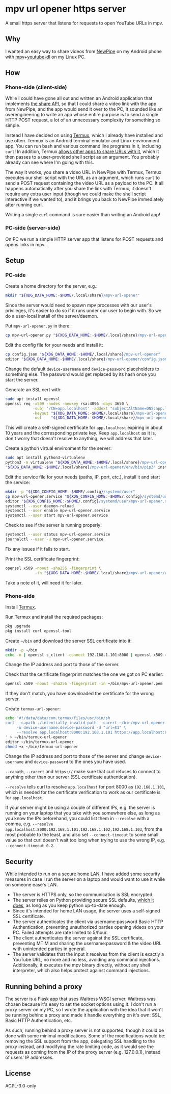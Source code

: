 # mpv url opener https server

A small https server that listens for requests to open YouTube URLs in mpv.

## Why

I wanted an easy way to share videos from [NewPipe](https://newpipe.net) on my Android phone with [mpv](https://mpv.io/)+[youtube-dl](http://ytdl-org.github.io/youtube-dl/) on my Linux PC.

## How

### Phone-side (client-side)

While I could have gone all out and written an Android application that implements [the share API](https://developer.android.com/training/sharing/receive), so that I could share a video link with the app from NewPipe, and the app would send it over to the PC, it sounded like an overengineering to write an app whose entire purpose is to send a single HTTP POST request, a lot of an unnecessary complexity for something so simple.

Instead I have decided on using [Termux](https://termux.com), which I already have installed and use often.
Termux is an Android terminal emulator and Linux environment app.
You can run bash and various command line programs in it, including `curl`!
In addition, Termux [allows other apps to share URLs with it](https://wiki.termux.com/wiki/Intents_and_Hooks), which it then passes to a user-provided shell script as an argument.
You probably already can see where I'm going with this.

The way it works, you share a video URL in NewPipe with Termux, Termux executes our shell script with the URL as an argument, which runs `curl` to send a POST request containing the video URL as a payload to the PC. It all happens automatically after you share the link with Termux, it doesn't require any extra user input (though we could make the shell script interactive if we wanted to), and it brings you back to NewPipe immediately after running curl.

Writing a single `curl` command is sure easier than writing an Android app!

### PC-side (server-side)

On PC we run a simple HTTP server app that listens for POST requests and opens links in mpv.

## Setup

### PC-side

Create a home directory for the server, e.g.:

```sh
mkdir "${XDG_DATA_HOME:-$HOME/.local/share}/mpv-url-opener"
```

Since the server would need to spawn mpv processes with our user's privileges, it's easier to do so if it runs under our user to begin with.
So we do a user-local install of the server/daemon.

Put `mpv-url-opener.py` in there:

```sh
cp mpv-url-opener.py "${XDG_DATA_HOME:-$HOME/.local/share}/mpv-url-opener"
```

Edit the config file for your needs and install it:

```sh
cp config.json "${XDG_DATA_HOME:-$HOME/.local/share}/mpv-url-opener"
editor "${XDG_DATA_HOME:-$HOME/.local/share}/mpv-url-opener/config.json"
```

Change the default `device-username` and `device-password` placeholders to something else.
The password would get replaced by its hash once you start the server.

Generate an SSL cert with:

```sh
sudo apt install openssl
openssl req -x509 -nodes -newkey rsa:4096 -days 3650 \
            -subj '/CN=app.localhost' -addext "subjectAltName=DNS:app.localhost" \
            -keyout "${XDG_DATA_HOME:-$HOME/.local/share}/mpv-url-opener/key.pem" \
            -out    "${XDG_DATA_HOME:-$HOME/.local/share}/mpv-url-opener/cert.pem"
```

This will create a self-signed certificate for `app.localhost` expiring in about 10 years and the corresponding private key.
Keep `app.localhost` as it is, don't worry that doesn't resolve to anything, we will address that later.

Create a python virtual environment for the server:

```sh
sudo apt install python3-virtualenv
python3 -m virtualenv "${XDG_DATA_HOME:-$HOME/.local/share}/mpv-url-opener/env"
"${XDG_DATA_HOME:-$HOME/.local/share}/mpv-url-opener/env/bin/pip3" install -r requirements.txt
```

Edit the service file for your needs (paths, IP, port, etc.), install it and start the service:

```sh
mkdir -p "${XDG_CONFIG_HOME:-$HOME/.config}/systemd/user"
cp mpv-url-opener.service "${XDG_CONFIG_HOME:-$HOME/.config}/systemd/user"
editor "${XDG_CONFIG_HOME:-$HOME/.config}/systemd/user/mpv-url-opener.service"
systemctl --user daemon-reload
systemctl --user enable mpv-url-opener.service
systemctl --user start mpv-url-opener.service
```

Check to see if the server is running properly:

```sh
systemctl --user status mpv-url-opener.service
journalctl --user -u mpv-url-opener.service
```

Fix any issues if it fails to start.

Print the SSL certificate fingerprint:

```sh
openssl x509 -noout -sha256 -fingerprint \
             -in "${XDG_DATA_HOME:-$HOME/.local/share}/mpv-url-opener/cert.pem"
```

Take a note of it, will need it for later.

### Phone-side

Install [Termux](https://termux.com).

Run Termux and install the required packages:

```sh
pkg upgrade
pkg install curl openssl-tool
```

Create `~/bin` and download the server SSL certificate into it:

```sh
mkdir -p ~/bin
echo -n | openssl s_client -connect 192.168.1.101:8000 | openssl x509 > ~/bin/mpv-url-opener.pem
```

Change the IP address and port to those of the server.

Check that the certificate fingerprint matches the one we got on PC earlier:

```sh
openssl x509 -noout -sha256 -fingerprint -in ~/bin/mpv-url-opener.pem
```

If they don't match, you have downloaded the certificate for the wrong server.

Create `termux-url-opener`:

```sh
echo '#!/data/data/com.termux/files/usr/bin/sh
curl --capath ./intentially-invalid-path --cacert ~/bin/mpv-url-opener.pem \
     -u device-username:device-password -d "url=$1" \
     --resolve app.localhost:8000:192.168.1.101 https://app.localhost:8000/mpv-open-url
' > ~/bin/termux-url-opener
editor ~/bin/termux-url-opener
chmod +x ~/bin/termux-url-opener
```

Change the IP address and port to those of the server and change `device-username` and `device-password` to the ones you have used.

`--capath`, `--cacert` and `https://` make sure that curl refuses to connect to anything other than our server (SSL certificate authentication).

`--resolve` tells curl to resolve `app.localhost` for port 8000 as `192.168.1.101`, which is needed for the certificate verification to work as our certificate is for `app.localhost`.

If your server might be using a couple of different IPs, e.g. the server is running on your laptop that you take with you somewhere else, as long as you know the IPs beforehand, you could list them in `--resolve` with a comma, e.g. `--resolve app.localhost:8000:192.168.1.101,192.168.1.102,192.168.1.103`, from the most probable to the least, and also set `--connect-timeout` to some small value so that curl doesn't wait too long when trying to use the wrong IP, e.g. `--connect-timeout 0.2`.

## Security

While intended to run on a secure home LAN, I have added some security measures in case I run the server on a laptop and would want to use it while on someone ease's LAN.

- The server is HTTPS only, so the communication is SSL encrypted.
- The server relies on Python providing secure SSL defaults, [which it does](https://docs.python.org/3/library/ssl.html#cipher-selection), as long as you keep python up-to-date enough.
- Since it's intended for home LAN usage, the server uses a self-signed SSL certificate.
- The server authenticates the client via username:password Basic HTTP Authentication, preventing unauthorized parties opening videos on your PC. Failed attempts are rate limited to 5/hour.
- The client authenticates the server against the SSL certificate, preventing MTIM and sharing the username:password & the video URL with unintended parties in general.
- The server validates that the input it receives from the client is exactly a YouTube URL, no more and no less, avoiding any command injections. Additionally, it executes the mpv binary directly, without any shell interpreter, which also helps protect against command injections.

## Running behind a proxy

The server is a Flask app that uses Waitress WSGI server.
Waitress was chosen because it's easy to set the socket options using it.
I don't run a proxy server on my PC, so I wrote the application with the idea that it won't be running behind a proxy and made it handle everything on it's own: SSL, Basic HTTP Authentication, etc.

As such, running behind a proxy server is not supported, though it could be done with some minimal modifications.
Some of the modifications would be: removing the SSL support from the app, delegating SSL handling to the proxy instead, and modifying the rate limiting code, as it would see the requests as coming from the IP of the proxy server (e.g. 127.0.0.1), instead of users' IP addresses.

## License

AGPL-3.0-only
